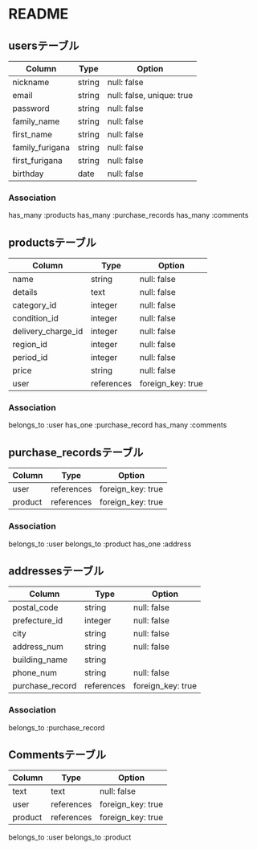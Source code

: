 # README

## usersテーブル

| Column          | Type   | Option                    |
|-----------------|--------|---------------------------|
| nickname        | string | null: false               |
| email           | string | null: false, unique: true |
| password        | string | null: false               |
| family_name     | string | null: false               |
| first_name      | string | null: false               |
| family_furigana | string | null: false               |
| first_furigana  | string | null: false               |
| birthday        | date   | null: false               |

### Association

has_many :products
has_many :purchase_records
has_many :comments

## productsテーブル

| Column             | Type       | Option            |
|--------------------|------------|-------------------|
| name               | string     | null: false       |
| details            | text       | null: false       |
| category_id        | integer    | null: false       |
| condition_id       | integer    | null: false       |
| delivery_charge_id | integer    | null: false       |
| region_id          | integer    | null: false       |
| period_id          | integer    | null: false       |
| price              | string     | null: false       |
| user               | references | foreign_key: true |

### Association

belongs_to :user
has_one :purchase_record
has_many :comments

## purchase_recordsテーブル

| Column          | Type       | Option            |
|-----------------|------------|-------------------|
| user            | references | foreign_key: true |
| product         | references | foreign_key: true |

### Association

belongs_to :user
belongs_to :product
has_one :address

## addressesテーブル

| Column             | Type       | Option            |
|--------------------|------------|-------------------|
| postal_code        | string     | null: false       |
| prefecture_id      | integer    | null: false       |
| city               | string     | null: false       |
| address_num        | string     | null: false       |
| building_name      | string     |                   |
| phone_num          | string     | null: false       |
| purchase_record    | references | foreign_key: true |

### Association

belongs_to :purchase_record

## Commentsテーブル

| Column  | Type       | Option            |
|---------|------------|-------------------|
| text    | text       | null: false       |
| user    | references | foreign_key: true |
| product | references | foreign_key: true |

belongs_to :user
belongs_to :product